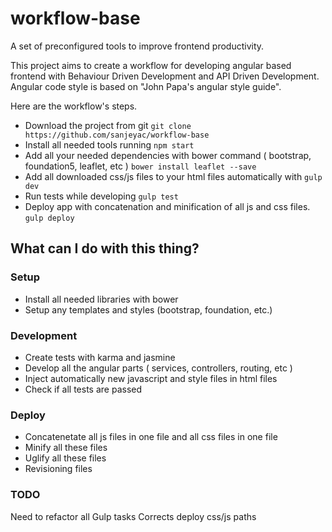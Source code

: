 # workflow-base

A set of preconfigured tools to improve frontend productivity.

This  project aims to create a workflow for developing angular based frontend with 
Behaviour Driven Development and API Driven Development.
Angular code style is based on "John Papa's angular style guide".

Here are the workflow's steps.

* Download the project from git
```git clone https://github.com/sanjeyac/workflow-base```
* Install all needed tools running 
``` npm start ```
* Add all your needed dependencies with bower command ( bootstrap, foundation5, leaflet, etc ) 
```bower install leaflet --save```
* Add all downloaded css/js files to your html files automatically with
```gulp dev```
* Run tests while developing
```gulp test```
* Deploy app with concatenation and minification of all js and css files.
```gulp deploy```

## What can I do with this thing?

### Setup

* Install all needed libraries with bower
* Setup any templates and styles (bootstrap, foundation, etc.)

### Development

* Create tests with karma and jasmine
* Develop all the angular parts ( services, controllers, routing, etc )
* Inject automatically new javascript and style files in html files
* Check if all tests are passed

### Deploy 

* Concatenetate all js files in one file and all css files in one file
* Minify all these files 
* Uglify all these files
* Revisioning files

### TODO
Need to refactor all Gulp tasks
Corrects deploy css/js paths
